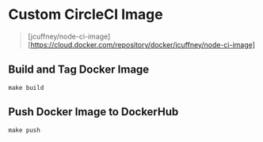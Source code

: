 # Custom CircleCI Image

> [jcuffney/node-ci-image][https://cloud.docker.com/repository/docker/jcuffney/node-ci-image]

## Build and Tag Docker Image

`make build`

## Push Docker Image to DockerHub

`make push`
